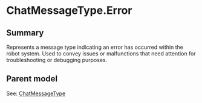 # ChatMessageType.Error

## Summary

Represents a message type indicating an error has occurred within the robot system.
Used to convey issues or malfunctions that need attention for troubleshooting or debugging purposes.

## Parent model

See: [ChatMessageType](ChatMessageType.md)